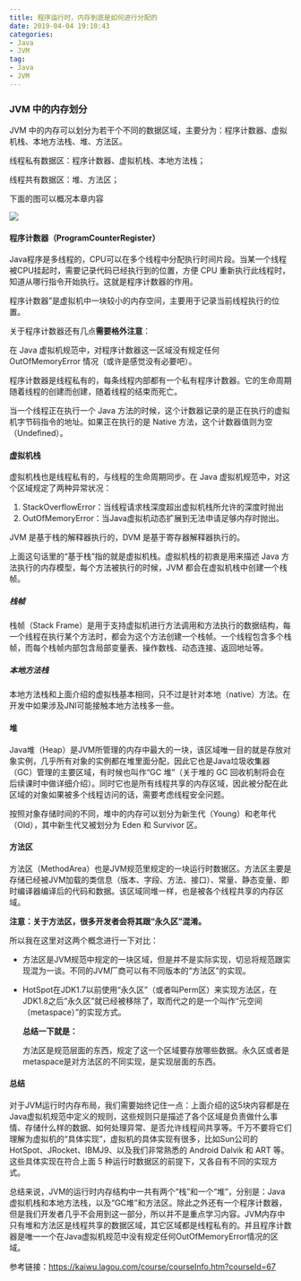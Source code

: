 ```yaml
---
title: 程序运行时，内存到底是如何进行分配的
date: 2019-04-04 19:10:43
categories: 
- Java
- JVM
tag: 
- Java
- JVM
---
```


### JVM 中的内存划分

JVM 中的内存可以划分为若干个不同的数据区域，主要分为：程序计数器、虚拟机栈、本地方法栈、堆、方法区。

线程私有数据区：程序计数器、虚拟机栈、本地方法栈；

线程共有数据区：堆、方法区；

下面的图可以概况本章内容

![](https://s0.lgstatic.com/i/image3/M01/02/8D/Ciqah157GD2AYLFtAADxheNgCA0454.png)

#### 程序计数器（ProgramCounterRegister）

Java程序是多线程的，CPU可以在多个线程中分配执行时间片段。当某一个线程被CPU挂起时，需要记录代码已经执行到的位置，方便 CPU 重新执行此线程时，知道从哪行指令开始执行。这就是程序计数器的作用。

程序计数器”是虚拟机中一块较小的内存空间，主要用于记录当前线程执行的位置。

关于程序计数器还有几点**需要格外注意**：

在 Java 虚拟机规范中，对程序计数器这一区域没有规定任何 OutOfMemoryError 情况（或许是感觉没有必要吧）。

程序计数器是线程私有的，每条线程内部都有一个私有程序计数器。它的生命周期随着线程的创建而创建，随着线程的结束而死亡。

当一个线程正在执行一个 Java 方法的时候，这个计数器记录的是正在执行的虚拟机字节码指令的地址。如果正在执行的是 Native 方法，这个计数器值则为空（Undefined）。

#### 虚拟机栈

虚拟机栈也是线程私有的，与线程的生命周期同步。在 Java 虚拟机规范中，对这个区域规定了两种异常状况：

1. StackOverflowError：当线程请求栈深度超出虚拟机栈所允许的深度时抛出
2. OutOfMemoryError：当Java虚拟机动态扩展到无法申请足够内存时抛出。

JVM 是基于栈的解释器执行的，DVM 是基于寄存器解释器执行的。

上面这句话里的“基于栈”指的就是虚拟机栈。虚拟机栈的初衷是用来描述 Java 方法执行的内存模型，每个方法被执行的时候，JVM 都会在虚拟机栈中创建一个栈帧。

#####  栈帧  

栈帧（Stack Frame）是用于支持虚拟机进行方法调用和方法执行的数据结构，每一个线程在执行某个方法时，都会为这个方法创建一个栈帧。一个线程包含多个栈帧，而每个栈帧内部包含局部变量表、操作数栈、动态连接、返回地址等。

##### 本地方法栈

本地方法栈和上面介绍的虚拟栈基本相同，只不过是针对本地（native）方法。在开发中如果涉及JNI可能接触本地方法栈多一些。

#### 堆

Java堆（Heap）是JVM所管理的内存中最大的一块，该区域唯一目的就是存放对象实例，几乎所有对象的实例都在堆里面分配，因此它也是Java垃圾收集器（GC）管理的主要区域，有时候也叫作“GC 堆”（关于堆的 GC 回收机制将会在后续课时中做详细介绍）。同时它也是所有线程共享的内存区域，因此被分配在此区域的对象如果被多个线程访问的话，需要考虑线程安全问题。

按照对象存储时间的不同，堆中的内存可以划分为新生代（Young）和老年代（Old），其中新生代又被划分为 Eden 和 Survivor 区。

#### 方法区

方法区（MethodArea）也是JVM规范里规定的一块运行时数据区。方法区主要是存储已经被JVM加载的类信息（版本、字段、方法、接口）、常量、静态变量、即时编译器编译后的代码和数据。该区域同堆一样，也是被各个线程共享的内存区域。

**注意：关于方法区，很多开发者会将其跟“永久区”混淆。**

所以我在这里对这两个概念进行一下对比：

- 方法区是JVM规范中规定的一块区域，但是并不是实际实现，切忌将规范跟实现混为一谈。不同的JVM厂商可以有不同版本的“方法区”的实现。

- HotSpot在JDK1.7以前使用“永久区”（或者叫Perm区）来实现方法区，在JDK1.8之后“永久区”就已经被移除了，取而代之的是一个叫作“元空间（metaspace）”的实现方式。

  **总结一下就是：**

  方法区是规范层面的东西，规定了这一个区域要存放哪些数据。永久区或者是metaspace是对方法区的不同实现，是实现层面的东西。

#### 总结

对于JVM运行时内存布局，我们需要始终记住一点：上面介绍的这5块内容都是在Java虚拟机规范中定义的规则，这些规则只是描述了各个区域是负责做什么事情、存储什么样的数据、如何处理异常、是否允许线程间共享等。千万不要将它们理解为虚拟机的“具体实现”，虚拟机的具体实现有很多，比如Sun公司的HotSpot、JRocket、IBMJ9、以及我们非常熟悉的 Android Dalvik 和 ART 等。这些具体实现在符合上面 5 种运行时数据区的前提下，又各自有不同的实现方式。

总结来说，JVM的运行时内存结构中一共有两个“栈”和一个“堆”，分别是：Java虚拟机栈和本地方法栈，以及“GC堆”和方法区。除此之外还有一个程序计数器，但是我们开发者几乎不会用到这一部分，所以并不是重点学习内容。JVM内存中只有堆和方法区是线程共享的数据区域，其它区域都是线程私有的。并且程序计数器是唯一一个在Java虚拟机规范中没有规定任何OutOfMemoryError情况的区域。 

参考链接：https://kaiwu.lagou.com/course/courseInfo.htm?courseId=67

